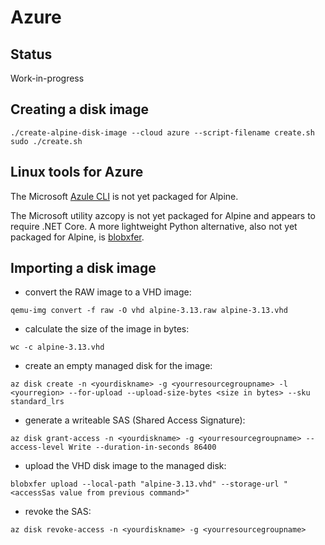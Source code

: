# Azure

## Status

Work-in-progress

## Creating a disk image

```
./create-alpine-disk-image --cloud azure --script-filename create.sh
sudo ./create.sh
```

## Linux tools for Azure

The Microsoft [Azule CLI](https://github.com/Azure/azure-cli) is not yet packaged for Alpine.

The Microsoft utility azcopy is not yet packaged for Alpine and appears to require .NET Core. A more lightweight Python alternative, also not yet packaged for Alpine, is [blobxfer](https://github.com/Azure/blobxfer).

## Importing a disk image

- convert the RAW image to a VHD image:
```
qemu-img convert -f raw -O vhd alpine-3.13.raw alpine-3.13.vhd
```
- calculate the size of the image in bytes:
```
wc -c alpine-3.13.vhd
```
- create an empty managed disk for the image:
```
az disk create -n <yourdiskname> -g <yourresourcegroupname> -l <yourregion> --for-upload --upload-size-bytes <size in bytes> --sku standard_lrs
```
- generate a writeable SAS (Shared Access Signature):
```
az disk grant-access -n <yourdiskname> -g <yourresourcegroupname> --access-level Write --duration-in-seconds 86400
```
- upload the VHD disk image to the managed disk:
```
blobxfer upload --local-path "alpine-3.13.vhd" --storage-url "<accessSas value from previous command>"
```
- revoke the SAS:
```
az disk revoke-access -n <yourdiskname> -g <yourresourcegroupname>
```
